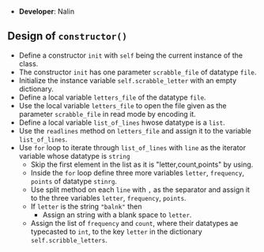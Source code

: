 - **Developer**: Nalin

## Design of `constructor()`

- Define a constructor `init` with `self` being the current instance of the class.
- The constructor `init` has one parameter `scrabble_file` of datatype `file`.
- Initialize the instance variable `self.scrabble_letter` with an empty dictionary.
- Define a local variable `letters_file` of the datatype `file`.
- Use the local variable `letters_file` to open the file given as the parameter `scrabble_file` in read mode by encoding it.
- Define a local variable `list_of_lines` hwose datatype is a `list`.
- Use the `readlines` method on `letters_file` and assign it to the variable `list_of_lines`.
- Use `for` loop to iterate through `list_of_lines` with `line` as the iterator variable whose datatype is `string`
    - Skip the first element in the list as it is "letter,count,points" by using.
    - Inside the `for` loop define three more variables `letter`, `frequency`, `points` of datatype `stinrg`.
    - Use split method on each `line` with `,` as the separator and assign it to the three variables `letter`, `frequency`, `points`.
    - If `letter` is the string `"balnk"` then
        - Assign an string with a blank space to `letter`.
    - Assign the list of `frequency` and `count`, where their datatypes ae typecasted to `int`, to the key `letter` in the  dictionary `self.scribble_letters`.